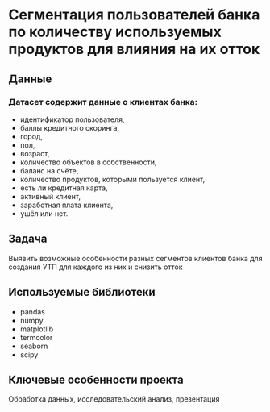 # **Сегментация пользователей банка по количеству используемых продуктов для влияния на их отток**

## **Данные**

### Датасет содержит данные о клиентах банка:

 - идентификатор пользователя,
 - баллы кредитного скоринга,
 - город,
 - пол,
 - возраст,
 - количество объектов в собственности,
 - баланс на счёте,
 - количество продуктов, которыми пользуется клиент,
 - есть ли кредитная карта,
 - активный клиент,
 - заработная плата клиента,
 - ушёл или нет.

## **Задача**
Выявить возможные особенности разных сегментов клиентов банка для создания УТП для каждого из них и снизить отток

## **Используемые библиотеки**
 - pandas
 - numpy
 - matplotlib
 - termcolor
 - seaborn
 - scipy

## **Ключевые особенности проекта**
Обработка данных, исследовательский анализ, презентация
